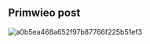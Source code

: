 ## Primwieo post 

<!--
**GuilhermeTereza/GuilhermeTereza** is a ✨ _special_ ✨ repository because its `README.md` (this file) appears on your GitHub profile.

Here are some ideas to get you started:

- 🔭 I’m currently working on ...
- 🌱 I’m currently learning ...
- 👯 I’m looking to collaborate on ...
- 🤔 I’m looking for help with ...
- 💬 Ask me about ...
- 📫 How to reach me: ...
- 😄 Pronouns: ...
- ⚡ Fun fact: ...
-->

![a0b5ea468a652f97b87766f225b51ef3](https://github.com/GuilhermeTereza/GuilhermeTereza/assets/169209638/cf9423f2-484b-4161-a168-c32ecb441b83)
